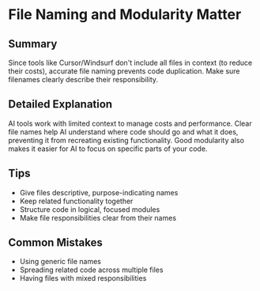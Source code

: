 # File Naming and Modularity Matter

## Summary
Since tools like Cursor/Windsurf don't include all files in context (to reduce their costs), accurate file naming prevents code duplication. Make sure filenames clearly describe their responsibility.

## Detailed Explanation
AI tools work with limited context to manage costs and performance. Clear file names help AI understand where code should go and what it does, preventing it from recreating existing functionality. Good modularity also makes it easier for AI to focus on specific parts of your code.

## Tips
- Give files descriptive, purpose-indicating names
- Keep related functionality together
- Structure code in logical, focused modules
- Make file responsibilities clear from their names

## Common Mistakes
- Using generic file names
- Spreading related code across multiple files
- Having files with mixed responsibilities
